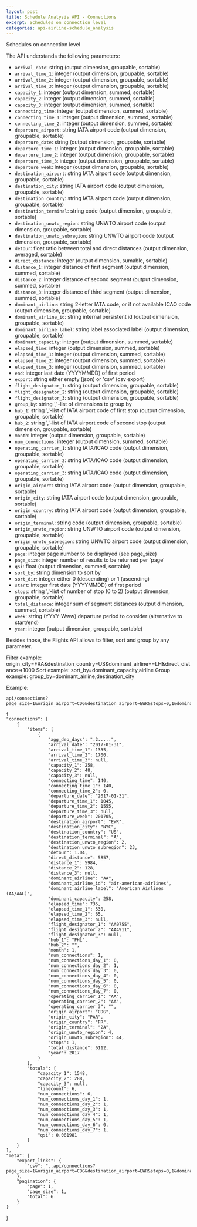 ```yaml
---
layout: post
title: Schedule Analysis API - Connections
excerpt: Schedules on connection level
categories: api-airline-schedule_analysis
---
```


Schedules on connection level

The API understands the following parameters:
* `arrival_date`: string (output dimension, groupable, sortable)
* `arrival_time_1`: integer (output dimension, groupable, sortable)
* `arrival_time_2`: integer (output dimension, groupable, sortable)
* `arrival_time_3`: integer (output dimension, groupable, sortable)
* `capacity_1`: integer (output dimension, summed, sortable)
* `capacity_2`: integer (output dimension, summed, sortable)
* `capacity_3`: integer (output dimension, summed, sortable)
* `connecting_time`: integer (output dimension, summed, sortable)
* `connecting_time_1`: integer (output dimension, summed, sortable)
* `connecting_time_2`: integer (output dimension, summed, sortable)
* `departure_airport`: string IATA airport code (output dimension, groupable, sortable)
* `departure_date`: string (output dimension, groupable, sortable)
* `departure_time_1`: integer (output dimension, groupable, sortable)
* `departure_time_2`: integer (output dimension, groupable, sortable)
* `departure_time_3`: integer (output dimension, groupable, sortable)
* `departure_week`: integer (output dimension, groupable, sortable)
* `destination_airport`: string IATA airport code (output dimension, groupable, sortable)
* `destination_city`: string IATA airport code (output dimension, groupable, sortable)
* `destination_country`: string IATA airport code (output dimension, groupable, sortable)
* `destination_terminal`: string code (output dimension, groupable, sortable)
* `destination_unwto_region`: string UNWTO airport code (output dimension, groupable, sortable)
* `destination_unwto_subregion`: string UNWTO airport code (output dimension, groupable, sortable)
* `detour`: float ratio between total and direct distances (output dimension, averaged, sortable)
* `direct_distance`: integer (output dimension, sumable, sortable)
* `distance_1`: integer distance of first segment (output dimension, summed, sortable)
* `distance_2`: integer distance of second segment (output dimension, summed, sortable)
* `distance_3`: integer distance of third segment (output dimension, summed, sortable)
* `dominant_airline`: string 2-letter IATA code, or if not available ICAO code (output dimension, groupable, sortable)
* `dominant_airline_id`: string internal persistent id (output dimension, groupable, sortable)
* `dominant_airline_label`: string label associated label (output dimension, groupable, sortable)
* `dominant_capacity`: integer (output dimension, summed, sortable)
* `elapsed_time`: integer (output dimension, summed, sortable)
* `elapsed_time_1`: integer (output dimension, summed, sortable)
* `elapsed_time_2`: integer (output dimension, summed, sortable)
* `elapsed_time_3`: integer (output dimension, summed, sortable)
* `end`: integer last date (YYYYMMDD) of first period
* `export`: string either empty (json) or 'csv' (csv export)
* `flight_designator_1`: string (output dimension, groupable, sortable)
* `flight_designator_2`: string (output dimension, groupable, sortable)
* `flight_designator_3`: string (output dimension, groupable, sortable)
* `group_by`: string ','-list of dimensions to group by
* `hub_1`: string ','-list of IATA airport code of first stop (output dimension, groupable, sortable)
* `hub_2`: string ','-list of IATA airport code of second stop (output dimension, groupable, sortable)
* `month`: integer (output dimension, groupable, sortable)
* `num_connections`: integer (output dimension, summed, sortable)
* `operating_carrier_1`: string IATA/ICAO code (output dimension, groupable, sortable)
* `operating_carrier_2`: string IATA/ICAO code (output dimension, groupable, sortable)
* `operating_carrier_3`: string IATA/ICAO code (output dimension, groupable, sortable)
* `origin_airport`: string IATA airport code (output dimension, groupable, sortable)
* `origin_city`: string IATA airport code (output dimension, groupable, sortable)
* `origin_country`: string IATA airport code (output dimension, groupable, sortable)
* `origin_terminal`: string code (output dimension, groupable, sortable)
* `origin_unwto_region`: string UNWTO airport code (output dimension, groupable, sortable)
* `origin_unwto_subregion`: string UNWTO airport code (output dimension, groupable, sortable)
* `page`: integer page number to be displayed (see page_size)
* `page_size`: integer number of results to be returned per 'page'
* `qsi`: float (output dimension, summed, sortable)
* `sort_by`: string dimension to sort by
* `sort_dir`: integer either 0 (descending) or 1 (ascending)
* `start`: integer first date (YYYYMMDD) of first period
* `stops`: string ','-list of number of stop (0 to 2) (output dimension, groupable, sortable)
* `total_distance`: integer sum of segment distances (output dimension, summed, sortable)
* `week`: string (YYYY-Www) departure period to consider (alternative to start/end)
* `year`: integer (output dimension, groupable, sortable)

Besides those, the Flights API allows to filter, sort and group by any parameter.

Filter example: origin_city=FRA&destination_country=US&dominant_airline==LH&direct_distance=>1000
Sort example: sort_by=dominant_capacity,airline
Group example: group_by=dominant_airline,destination_city

Example:

    api/connections?page_size=1&origin_airport=CDG&destination_airport=EWR&stops=0,1&dominant_airline=AA&start=20170130&end=20170205&sort_by=dominant_airline&sort_dir=0

    {
    "connections": [
        {
            "items": [
                {
                    "agg_dep_days": ".2.....", 
                    "arrival_date": "2017-01-31", 
                    "arrival_time_1": 1335, 
                    "arrival_time_2": 1700, 
                    "arrival_time_3": null, 
                    "capacity_1": 258, 
                    "capacity_2": 48, 
                    "capacity_3": null, 
                    "connecting_time": 140, 
                    "connecting_time_1": 140, 
                    "connecting_time_2": 0, 
                    "departure_date": "2017-01-31", 
                    "departure_time_1": 1045, 
                    "departure_time_2": 1555, 
                    "departure_time_3": null, 
                    "departure_week": 201705, 
                    "destination_airport": "EWR", 
                    "destination_city": "NYC", 
                    "destination_country": "US", 
                    "destination_terminal": "A", 
                    "destination_unwto_region": 2, 
                    "destination_unwto_subregion": 23, 
                    "detour": 1.04, 
                    "direct_distance": 5857, 
                    "distance_1": 5984, 
                    "distance_2": 128, 
                    "distance_3": null, 
                    "dominant_airline": "AA", 
                    "dominant_airline_id": "air-american-airlines", 
                    "dominant_airline_label": "American Airlines (AA/AAL)", 
                    "dominant_capacity": 258, 
                    "elapsed_time": 735, 
                    "elapsed_time_1": 530, 
                    "elapsed_time_2": 65, 
                    "elapsed_time_3": null, 
                    "flight_designator_1": "AA0755", 
                    "flight_designator_2": "AA4911", 
                    "flight_designator_3": null, 
                    "hub_1": "PHL", 
                    "hub_2": "", 
                    "month": 1, 
                    "num_connections": 1, 
                    "num_connections_day_1": 0, 
                    "num_connections_day_2": 1, 
                    "num_connections_day_3": 0, 
                    "num_connections_day_4": 0, 
                    "num_connections_day_5": 0, 
                    "num_connections_day_6": 0, 
                    "num_connections_day_7": 0, 
                    "operating_carrier_1": "AA", 
                    "operating_carrier_2": "AA", 
                    "operating_carrier_3": "", 
                    "origin_airport": "CDG", 
                    "origin_city": "PAR", 
                    "origin_country": "FR", 
                    "origin_terminal": "2A", 
                    "origin_unwto_region": 4, 
                    "origin_unwto_subregion": 44, 
                    "stops": 1, 
                    "total_distance": 6112, 
                    "year": 2017
                }
            ], 
            "totals": {
                "capacity_1": 1548, 
                "capacity_2": 288, 
                "capacity_3": null, 
                "linecount": 6, 
                "num_connections": 6, 
                "num_connections_day_1": 1, 
                "num_connections_day_2": 1, 
                "num_connections_day_3": 1, 
                "num_connections_day_4": 1, 
                "num_connections_day_5": 1, 
                "num_connections_day_6": 0, 
                "num_connections_day_7": 1, 
                "qsi": 0.081981
            }
        }
    ], 
    "meta": {
        "export_links": {
            "csv": "..api/connections?page_size=1&origin_airport=CDG&destination_airport=EWR&stops=0,1&dominant_airline=AA&start=20170130&end=20170205&sort_by=dominant_airline&sort_dir=0&export=csv"
        }, 
        "pagination": {
            "page": 1, 
            "page_size": 1, 
            "total": 6
        }
    }
}
